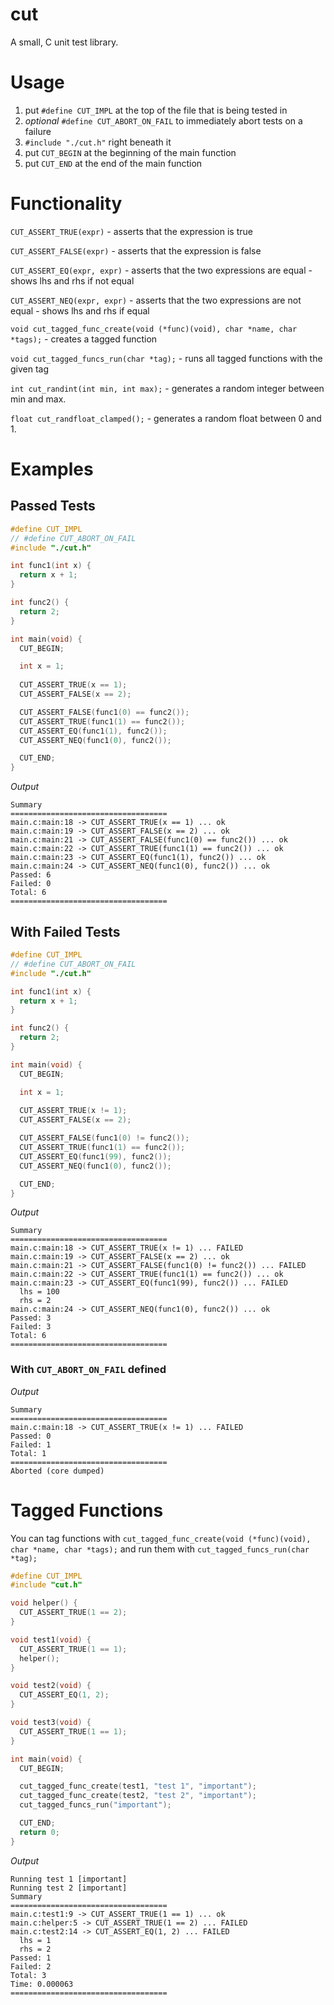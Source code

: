 # cut

A small, C unit test library.

# Usage
1. put `#define CUT_IMPL` at the top of the file that is being tested in
2. *optional* `#define CUT_ABORT_ON_FAIL` to immediately abort tests on a failure
3. `#include "./cut.h"` right beneath it
4. put `CUT_BEGIN` at the beginning of the main function
5. put `CUT_END` at the end of the main function

# Functionality

`CUT_ASSERT_TRUE(expr)` - asserts that the expression is true

`CUT_ASSERT_FALSE(expr)` - asserts that the expression is false

`CUT_ASSERT_EQ(expr, expr)` - asserts that the two expressions are equal - shows lhs and rhs if not equal

`CUT_ASSERT_NEQ(expr, expr)` - asserts that the two expressions are not equal - shows lhs and rhs if equal

`void cut_tagged_func_create(void (*func)(void), char *name, char *tags);` - creates a tagged function

`void cut_tagged_funcs_run(char *tag);` - runs all tagged functions with the given tag

`int cut_randint(int min, int max);` - generates a random integer between min and max.

`float cut_randfloat_clamped();` - generates a random float between 0 and 1.

# Examples

## Passed Tests

```c
#define CUT_IMPL
// #define CUT_ABORT_ON_FAIL
#include "./cut.h"

int func1(int x) {
  return x + 1;
}

int func2() {
  return 2;
}

int main(void) {
  CUT_BEGIN;

  int x = 1;
  
  CUT_ASSERT_TRUE(x == 1);
  CUT_ASSERT_FALSE(x == 2);

  CUT_ASSERT_FALSE(func1(0) == func2());
  CUT_ASSERT_TRUE(func1(1) == func2());
  CUT_ASSERT_EQ(func1(1), func2());
  CUT_ASSERT_NEQ(func1(0), func2());

  CUT_END;
}
```

*Output*

```
Summary
===================================
main.c:main:18 -> CUT_ASSERT_TRUE(x == 1) ... ok
main.c:main:19 -> CUT_ASSERT_FALSE(x == 2) ... ok
main.c:main:21 -> CUT_ASSERT_FALSE(func1(0) == func2()) ... ok
main.c:main:22 -> CUT_ASSERT_TRUE(func1(1) == func2()) ... ok
main.c:main:23 -> CUT_ASSERT_EQ(func1(1), func2()) ... ok
main.c:main:24 -> CUT_ASSERT_NEQ(func1(0), func2()) ... ok
Passed: 6
Failed: 0
Total: 6
===================================
```

## With Failed Tests
  
```c
#define CUT_IMPL
// #define CUT_ABORT_ON_FAIL
#include "./cut.h"

int func1(int x) {
  return x + 1;
}

int func2() {
  return 2;
}

int main(void) {
  CUT_BEGIN;

  int x = 1;
  
  CUT_ASSERT_TRUE(x != 1);
  CUT_ASSERT_FALSE(x == 2);

  CUT_ASSERT_FALSE(func1(0) != func2());
  CUT_ASSERT_TRUE(func1(1) == func2());
  CUT_ASSERT_EQ(func1(99), func2());
  CUT_ASSERT_NEQ(func1(0), func2());

  CUT_END;
}
```

*Output*

```
Summary
===================================
main.c:main:18 -> CUT_ASSERT_TRUE(x != 1) ... FAILED
main.c:main:19 -> CUT_ASSERT_FALSE(x == 2) ... ok
main.c:main:21 -> CUT_ASSERT_FALSE(func1(0) != func2()) ... FAILED
main.c:main:22 -> CUT_ASSERT_TRUE(func1(1) == func2()) ... ok
main.c:main:23 -> CUT_ASSERT_EQ(func1(99), func2()) ... FAILED
  lhs = 100
  rhs = 2
main.c:main:24 -> CUT_ASSERT_NEQ(func1(0), func2()) ... ok
Passed: 3
Failed: 3
Total: 6
===================================
```

### With `CUT_ABORT_ON_FAIL` defined

*Output*

```
Summary
===================================
main.c:main:18 -> CUT_ASSERT_TRUE(x != 1) ... FAILED
Passed: 0
Failed: 1
Total: 1
===================================
Aborted (core dumped)
```

# Tagged Functions
You can tag functions with `cut_tagged_func_create(void (*func)(void), char *name, char *tags);` and run them with `cut_tagged_funcs_run(char *tag);`

```c
#define CUT_IMPL
#include "cut.h"

void helper() {
  CUT_ASSERT_TRUE(1 == 2);
}

void test1(void) {
  CUT_ASSERT_TRUE(1 == 1);
  helper();
}

void test2(void) {
  CUT_ASSERT_EQ(1, 2);
}

void test3(void) {
  CUT_ASSERT_TRUE(1 == 1);
}

int main(void) {
  CUT_BEGIN;

  cut_tagged_func_create(test1, "test 1", "important");
  cut_tagged_func_create(test2, "test 2", "important");
  cut_tagged_funcs_run("important");

  CUT_END;
  return 0;
}
```

*Output*

```
Running test 1 [important]
Running test 2 [important]
Summary
===================================
main.c:test1:9 -> CUT_ASSERT_TRUE(1 == 1) ... ok
main.c:helper:5 -> CUT_ASSERT_TRUE(1 == 2) ... FAILED
main.c:test2:14 -> CUT_ASSERT_EQ(1, 2) ... FAILED
  lhs = 1
  rhs = 2
Passed: 1
Failed: 2
Total: 3
Time: 0.000063
===================================
```
